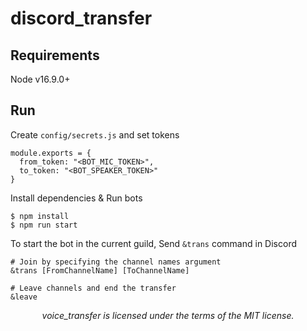 # discord_transfer

## Requirements

Node v16.9.0+

## Run

Create `config/secrets.js` and set tokens

```
module.exports = {
  from_token: "<BOT_MIC_TOKEN>",
  to_token: "<BOT_SPEAKER_TOKEN>"
}
```

Install dependencies & Run bots

```shell
$ npm install
$ npm run start
```

To start the bot in the current guild, Send `&trans` command in Discord

```
# Join by specifying the channel names argument
&trans [FromChannelName] [ToChannelName]

# Leave channels and end the transfer
&leave
```

<p align="center">
  <i>voice_transfer is licensed under the terms of the MIT license.</i>
</p>
